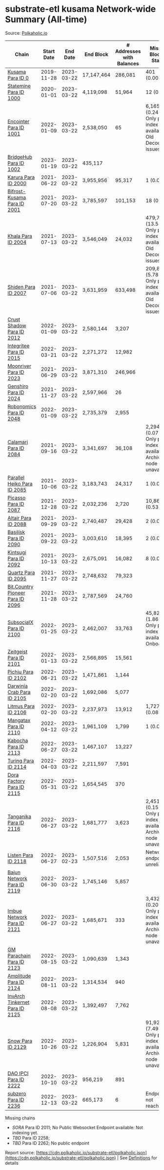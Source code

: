 # substrate-etl kusama Network-wide Summary (All-time)

Source: [Polkaholic.io](https://polkaholic.io)


| Chain            | Start Date | End Date | End Block | # Addresses with Balances | Missing Blocks / Status |
| ---------------- | ---------- | ---------| --------- | ------------------------- | ----------------------- |
| [Kusama Para ID 0](/kusama/0-kusama) | 2019-11-28 | 2023-03-22 | 17,147,464 |  286,081 | 401 (0.00%)  |
| [Statemine Para ID 1000](/kusama/1000-statemine) | 2020-01-01 | 2023-03-22 | 4,119,098 |  51,964 | 12 (0.00%)  |
| [Encointer Para ID 1001](/kusama/1001-encointer) | 2022-01-09 | 2023-03-22 | 2,538,050 |  65 | 6,165 (0.24%) Only partial index available: Old Decoding issues |
| [BridgeHub Para ID 1002](/kusama/1002-bridgehub) | 2023-01-19 | 2023-03-22 | 435,117 |   |    |
| [Karura Para ID 2000](/kusama/2000-karura) | 2021-06-22 | 2023-03-22 | 3,955,956 |  95,317 | 1 (0.00%)  |
| [Bifrost-Kusama Para ID 2001](/kusama/2001-bifrost-ksm) | 2021-07-20 | 2023-03-22 | 3,785,597 |  101,153 | 18 (0.00%)  |
| [Khala Para ID 2004](/kusama/2004-khala) | 2021-07-13 | 2023-03-22 | 3,546,049 |  24,032 | 479,738 (13.53%) Only partial index available: Old Decoding issues |
| [Shiden Para ID 2007](/kusama/2007-shiden) | 2021-07-06 | 2023-03-22 | 3,631,959 |  633,498 | 209,844 (5.78%) Only partial index available: Old Decoding issues |
| [Crust Shadow Para ID 2012](/kusama/2012-shadow) | 2022-01-09 | 2023-03-22 | 2,580,144 |  3,207 |    |
| [Integritee Para ID 2015](/kusama/2015-integritee) | 2022-03-21 | 2023-03-22 | 2,271,272 |  12,982 |    |
| [Moonriver Para ID 2023](/kusama/2023-moonriver) | 2021-06-29 | 2023-03-22 | 3,871,310 |  246,966 |    |
| [Genshiro Para ID 2024](/kusama/2024-genshiro) | 2021-11-27 | 2023-03-22 | 2,597,966 |  26 |    |
| [Robonomics Para ID 2048](/kusama/2048-robonomics) | 2022-01-09 | 2023-03-22 | 2,735,379 |  2,955 |    |
| [Calamari Para ID 2084](/kusama/2084-calamari) | 2021-09-16 | 2023-03-22 | 3,341,697 |  36,108 | 2,294 (0.07%) Only partial index available: Archive node unavailable |
| [Parallel Heiko Para ID 2085](/kusama/2085-parallel-heiko) | 2021-10-06 | 2023-03-22 | 3,183,743 |  24,317 | 1 (0.00%)  |
| [Picasso Para ID 2087](/kusama/2087-picasso) | 2021-12-28 | 2023-03-22 | 2,032,236 |  2,720 | 10,863 (0.53%)  |
| [Altair Para ID 2088](/kusama/2088-altair) | 2021-09-29 | 2023-03-22 | 2,740,487 |  29,428 | 2 (0.00%)  |
| [Basilisk Para ID 2090](/kusama/2090-basilisk) | 2021-09-22 | 2023-03-22 | 3,003,610 |  18,395 | 2 (0.00%)  |
| [Kintsugi Para ID 2092](/kusama/2092-kintsugi) | 2021-10-13 | 2023-03-22 | 2,675,091 |  16,082 | 8 (0.00%)  |
| [Quartz Para ID 2095](/kusama/2095-quartz) | 2021-11-27 | 2023-03-22 | 2,748,632 |  79,323 |    |
| [Bit.Country Pioneer Para ID 2096](/kusama/2096-bitcountrypioneer) | 2021-11-28 | 2023-03-22 | 2,787,569 |  24,760 |    |
| [SubsocialX Para ID 2100](/kusama/2100-subsocialx) | 2022-01-25 | 2023-03-22 | 2,462,007 |  33,763 | 45,822 (1.86%) Only partial index available: Onboarding |
| [Zeitgeist Para ID 2101](/kusama/2101-zeitgeist) | 2022-01-13 | 2023-03-22 | 2,566,895 |  15,561 |    |
| [Pichiu Para ID 2102](/kusama/2102-pichiu) | 2022-06-21 | 2023-03-22 | 1,471,861 |  1,144 |    |
| [Darwinia Crab Para ID 2105](/kusama/2105-crab) | 2022-02-20 | 2023-03-22 | 1,692,086 |  5,077 |    |
| [Litmus Para ID 2106](/kusama/2106-litmus) | 2022-02-20 | 2023-03-22 | 2,237,973 |  13,912 | 1,727 (0.08%)  |
| [Mangatax Para ID 2110](/kusama/2110-mangatax) | 2022-04-12 | 2023-03-22 | 1,961,109 |  1,799 | 1 (0.00%)  |
| [Kabocha Para ID 2113](/kusama/2113-kabocha) | 2022-06-27 | 2023-03-22 | 1,467,107 |  13,227 |    |
| [Turing Para ID 2114](/kusama/2114-turing) | 2022-04-03 | 2023-03-22 | 2,211,597 |  7,591 |    |
| [Dora Factory Para ID 2115](/kusama/2115-dorafactory) | 2022-05-31 | 2023-03-22 | 1,654,545 |  370 |    |
| [Tanganika Para ID 2116](/kusama/2116-tanganika) | 2022-06-27 | 2023-03-22 | 1,681,777 |  3,623 | 2,451 (0.15%) Only partial index available: Archive node unavailable |
| [Listen Para ID 2118](/kusama/2118-listen) | 2022-06-27 | 2023-02-23 | 1,507,516 |  2,053 |   Network endpoint unreliable |
| [Bajun Network Para ID 2119](/kusama/2119-bajun) | 2022-06-30 | 2023-03-22 | 1,745,146 |  5,857 |    |
| [Imbue Network Para ID 2121](/kusama/2121-imbue) | 2022-06-27 | 2023-03-22 | 1,685,671 |  333 | 3,432 (0.20%) Only partial index available: Archive node unavailable |
| [GM Parachain Para ID 2123](/kusama/2123-gm) | 2022-08-15 | 2023-03-22 | 1,090,639 |  1,343 |    |
| [Amplitude Para ID 2124](/kusama/2124-amplitude) | 2022-08-11 | 2023-03-22 | 1,314,534 |  940 |    |
| [InvArch Tinkernet Para ID 2125](/kusama/2125-tinkernet) | 2022-08-08 | 2023-03-22 | 1,392,497 |  7,762 |    |
| [Snow Para ID 2129](/kusama/2129-snow) | 2022-10-26 | 2023-03-22 | 1,226,904 |  5,831 | 91,926 (7.49%) Only partial index available: Archive node unavailable |
| [DAO IPCI Para ID 2222](/kusama/2222-daoipci) | 2022-10-10 | 2023-03-22 | 956,219 |  891 |    |
| [subzero Para ID 2236](/kusama/2236-subzero) | 2022-12-13 | 2023-03-22 | 665,173 |  6 |   Endpoint not reachable |

Missing chains


* *SORA* Para ID 2011; No Public Websocket Endpoint available: Not indexing yet.
* *TBD* Para ID 2258; 
* *TBD* Para ID 2262; No public endpoint

Report source: [https://cdn.polkaholic.io/substrate-etl/polkaholic.json](https://cdn.polkaholic.io/substrate-etl/polkaholic.json) | See [Definitions](/DEFINITIONS.md) for details
